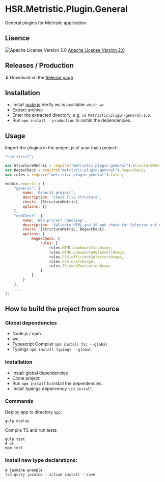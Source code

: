 # HSR.Metristic.Plugin.General
General plugins for Metristic application


## Lisence
![Apache License Version 2.0](https://www.apache.org/img/asf_logo.png)
[Apache License Version 2.0](./LICENSE)


## Releases / Production

⬇ Download on the [Release page](https://github.com/wasabideveloper/HSR.Metristic.Plugin.General/releases)


## Installation

* Install [node.js](https://nodejs.org/en/)
Verify wc is available: `which wc`
* Extract archive
* Enter the extracted directory, e.g. `cd Metristic-plugin-general-1.0`.
* Run `npm install --production` to install the dependencies.


## Usage

Import the plugins in the project.js of your main project:
```javascript
"use strict";

var StructureMetric = require("metristic-plugin-general").StructureMetric;
var RegexCheck = require("metristic-plugin-general").RegexCheck;
var rules = require("metristic-plugin-general").rules;

module.exports = {	
	"general": {
		name: 'General project',
		description: 'Check file structure',
		checks: [StructureMetric],
		options: {}
	},	
	"webCheck": {
		name: 'Web project checking',
		description: 'Validate HTML and JS and check for Selector and unit usage in CSS.',
		checks: [StructureMetric, RegexCheck],
		options: {
			RegexCheck: {
				rules: [
					rules.HTML.bookmarkIconUsage,
					rules.HTML.unexpectedElementsUsage,
					rules.CSS.efficientSelectorsUsage,
					rules.CSS.unitsUsage,
					rules.JS.codeEvaluationUsage
				]
			}
		}
	},
	...
};
```


## How to build the project from source

### Global dependencies

* Node.js / npm
* wc
* Typescript Compiler ```npm install tsc --global```
* Typings ```npm install typings --global```

### Installation

* Install global dependencies
* Clone project
* Run `npm install` to install the dependencies.
* Install typings depencency `tsd install`

### Commands

Deploy app to directory `app`:
```shell
gulp deploy
```

Compile TS and run tests:
```shell
gulp test
# or
npm test
```

### Install new type declarations:
```shell
# jasmine example
tsd query jasmine --action install --save
```

